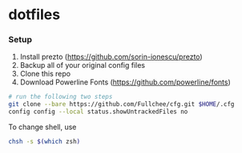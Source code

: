 # dotfiles

### Setup
1. Install prezto (https://github.com/sorin-ionescu/prezto)
2. Backup all of your original config files
3. Clone this repo
4. Download Powerline Fonts (https://github.com/powerline/fonts)

```bash
# run the following two steps
git clone --bare https://github.com/Fullchee/cfg.git $HOME/.cfg
config config --local status.showUntrackedFiles no
```

To change shell, use
```bash
chsh -s $(which zsh)
```

